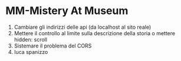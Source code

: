# MM-Mistery At Museum

1) Cambiare gli indirizzi delle api (da localhost al sito reale)
2) Mettere il controllo al limite sulla descrizione della storia o mettere hidden: scroll
3) Sistemare il problema del CORS
4) luca spanizzo